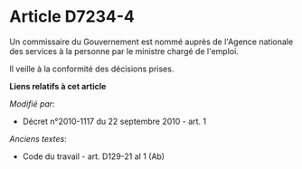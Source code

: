 # Article D7234-4

Un commissaire du Gouvernement est nommé auprès de l'Agence nationale des services à la personne par le ministre chargé de
l'emploi.

Il veille à la conformité des décisions prises.

**Liens relatifs à cet article**

_Modifié par_:

  - Décret n°2010-1117 du 22 septembre 2010 - art. 1

_Anciens textes_:

  - Code du travail - art. D129-21 al 1 (Ab)
